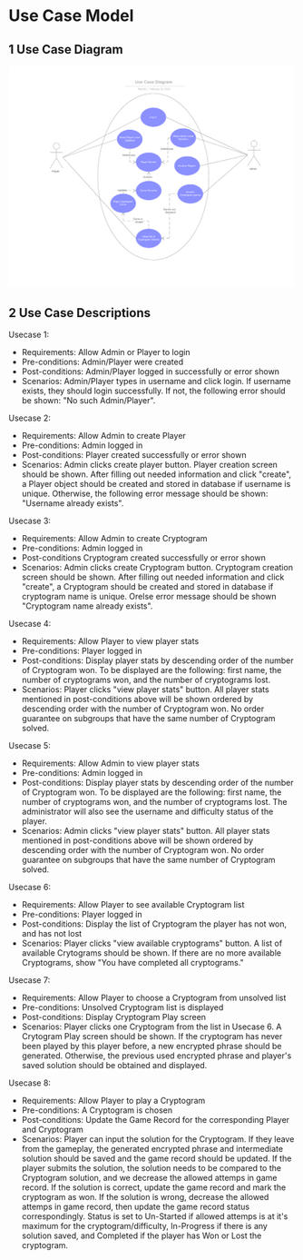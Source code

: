 # Use Case Model

## 1 Use Case Diagram

![altText](./images/Use_Case_Diagram.png)


## 2 Use Case Descriptions

Usecase 1:
 * Requirements:  Allow Admin or Player to login
 * Pre-conditions: Admin/Player were created
 * Post-conditions: Admin/Player logged in successfully or error shown
 * Scenarios: Admin/Player types in username and click login. If username exists, they should login successfully. If not, the following error should be shown: "No such Admin/Player".
 
Usecase 2:
 * Requirements:  Allow Admin to create Player
 * Pre-conditions: Admin logged in
 * Post-conditions: Player created successfully or error shown
 * Scenarios: Admin clicks create player button. Player creation screen should be shown. After filling out needed information and click "create", a Player object should be created and stored in database if username is unique. Otherwise, the following error message should be shown: "Username already exists".
 
Usecase 3:
 * Requirements:  Allow Admin to create Cryptogram
 * Pre-conditions: Admin logged in
 * Post-conditions Cryptogram created successfully or error shown
 * Scenarios: Admin clicks create Cryptogram button. Cryptogram creation screen should be shown. After filling out needed information and click "create", a Cryptogram should be created and stored in database if cryptogram name is unique. Orelse error message should be shown "Cryptogram name already exists".

Usecase 4:
 * Requirements:  Allow Player to view player stats
 * Pre-conditions: Player logged in
 * Post-conditions: Display player stats by descending order of the number of Cryptogram won.  To be displayed are the following: first name, the number of cryptograms won, and the number of cryptograms lost.
 * Scenarios: Player clicks "view player stats" button. All player stats mentioned in post-conditions above will be shown ordered by descending order with the number of Cryptogram won. No order guarantee on subgroups that have the same number of Cryptogram solved.
 
Usecase 5:
 * Requirements:  Allow Admin to view player stats
 * Pre-conditions: Admin logged in
 * Post-conditions: Display player stats by descending order of the number of Cryptogram won.  To be displayed are the following: first name, the number of cryptograms won, and the number of cryptograms lost. The administrator will also see the username and difficulty status of the player.
 * Scenarios: Admin clicks "view player stats" button. All player stats mentioned in post-conditions above will be shown ordered by descending order with the number of Cryptogram won. No order guarantee on subgroups that have the same number of Cryptogram solved.
 
Usecase 6:
 * Requirements:  Allow Player to see available Cryptogram list
 * Pre-conditions: Player logged in
 * Post-conditions: Display the list of Cryptogram the player has not won, and has not lost
 * Scenarios: Player clicks "view available cryptograms" button. A list of available Crytograms should be shown. If there are no more available Cryptograms, show "You have completed all cryptograms."
 
Usecase 7:
 * Requirements:  Allow Player to choose a Cryptogram from unsolved list
 * Pre-conditions: Unsolved Cryptogram list is displayed
 * Post-conditions: Display Cryptogram Play screen
 * Scenarios: Player clicks one Cryptogram from the list in Usecase 6. A Crytogram Play screen should be shown. If the cryptogram has never been played by this player before, a new encrypted phrase should be generated. Otherwise, the previous used encrypted phrase and player's saved solution should be obtained and displayed.
 
 Usecase 8:
 * Requirements:  Allow Player to play a Cryptogram
 * Pre-conditions: A Cryptogram is chosen
 * Post-conditions: Update the Game Record for the corresponding Player and Cryptogram
 * Scenarios: Player can input the solution for the Cryptogram. If they leave from the gameplay, the generated encrypted phrase and intermediate solution should be saved and the game record should be updated. If the player submits the solution, the solution needs to be compared to the Cryptogram solution, and we decrease the allowed attemps in game record. If the solution is correct, update the game record and mark the cryptogram as won. If the solution is wrong, decrease the allowed attemps in game record, then update the game record status correspondingly. Status is set to Un-Started if allowed attemps is at it's maximum for the cryptogram/difficulty, In-Progress if there is any solution saved, and Completed if the player has Won or Lost the cryptogram.
 
 
 
 


